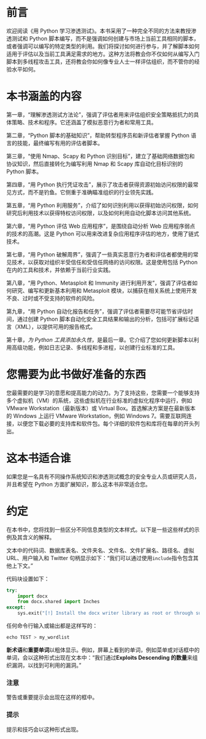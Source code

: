 # 前言

欢迎阅读《用 Python 学习渗透测试》。本书采用了一种完全不同的方法来教授渗透测试和 Python 脚本编写，而不是强调如何创建与市场上当前工具相同的脚本，或者强调可以编写的特定类型的利用。我们将探讨如何进行参与，并了解脚本如何适用于评估以及当前工具满足需求的地方。这种方法将教会你不仅如何从编写入门脚本到多线程攻击工具，还将教会你如何像专业人士一样评估组织，而不管你的经验水平如何。

# 本书涵盖的内容

第一章，“理解渗透测试方法论”，强调了评估者用来评估组织安全策略抵抗力的具体策略、技术和程序。它还涵盖了模拟恶意行为者和常用工具。

第二章，“Python 脚本的基础知识”，帮助转型程序员和新评估者掌握 Python 语言的技能，最终编写有用的评估者脚本。

第三章，“使用 Nmap、Scapy 和 Python 识别目标”，建立了基础网络数据包和协议知识，然后直接转化为编写利用 Nmap 和 Scapy 库自动化目标识别的 Python 脚本。

第四章，“用 Python 执行凭证攻击”，展示了攻击者获得资源初始访问权限的最常见方式，而不是钓鱼。它侧重于准确瞄准组织的行业领先实践。

第五章，“用 Python 利用服务”，介绍了如何识别利用以获得初始访问权限，如何研究后利用技术以获得特权访问权限，以及如何利用自动化脚本访问其他系统。

第六章，“用 Python 评估 Web 应用程序”，是围绕自动分析 Web 应用程序弱点的技术的高潮。这是 Python 可以用来改进复杂应用程序评估的地方，使用了链式技术。

第七章，“用 Python 破解周界”，强调了一些真实恶意行为者和评估者都使用的常见技术，以获取对组织半受信任和受信任网络的访问权限。这是使用包括 Python 在内的工具和技术，并依赖于当前行业实践。

第八章，“用 Python、Metasploit 和 Immunity 进行利用开发”，强调了评估者如何研究、编写和更新基本利用和 Metasploit 模块，以捕获在相关系统上使用开发不良、过时或不受支持的软件的风险。

第九章，“用 Python 自动化报告和任务”，强调了评估者需要尽可能节省评估时间，通过创建 Python 脚本自动化安全工具结果和输出的分析，包括可扩展标记语言（XML），以提供可用的报告格式。

第十章，*为 Python 工具添加永久性*，是最后一章。它介绍了您如何更新脚本以利用高级功能，例如日志记录、多线程和多进程，以创建行业标准的工具。

# 您需要为此书做好准备的东西

您最需要的是学习的意愿和提高能力的动力。为了支持这些，您需要一个能够支持多个虚拟机（VM）的系统，这些虚拟机在行业标准的虚拟化程序中运行，例如 VMware Workstation（最新版本）或 Virtual Box。首选解决方案是在最新版本的 Windows 上运行 VMware Workstation，例如 Windows 7。需要互联网连接，以便您下载必要的支持库和软件包。每个详细的软件包和库将在每章的开头列出。

# 这本书适合谁

如果您是一名具有不同操作系统知识和渗透测试概念的安全专业人员或研究人员，并且希望在 Python 方面扩展知识，那么这本书非常适合您。

# 约定

在本书中，您将找到一些区分不同信息类型的文本样式。以下是一些这些样式的示例及其含义的解释。

文本中的代码词、数据库表名、文件夹名、文件名、文件扩展名、路径名、虚拟 URL、用户输入和 Twitter 句柄显示如下：“我们可以通过使用`include`指令包含其他上下文。”

代码块设置如下：

```py
try:
    import docx
    from docx.shared import Inches
except:
    sys.exit("[!] Install the docx writer library as root or through sudo: pip install python-docx")
```

任何命令行输入或输出都是这样写的：

```py
echo TEST > my_wordlist

```

**新术语**和**重要单词**以粗体显示。例如，屏幕上看到的单词，例如菜单或对话框中的单词，会以这种形式出现在文本中：“我们通过**Exploits Descending 的数量**来组织漏洞，以找到可利用的漏洞。”

### 注意

警告或重要提示会出现在这样的框中。

### 提示

提示和技巧会以这种形式出现。
